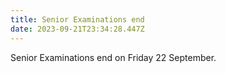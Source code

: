 ```yaml
---
title: Senior Examinations end
date: 2023-09-21T23:34:28.447Z
---
```

Senior Examinations end on Friday 22 September.